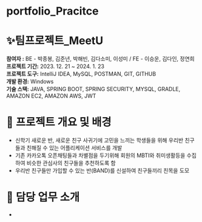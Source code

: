 # portfolio_Pracitce

# ✨팀프로젝트_MeetU

**참여자 :**  BE - 박종봉, 김준년, 박해빈, 김다소미, 이성미 / FE - 이승운, 김다인, 정연희 </BR>
**프로젝트 기간:** 2023. 12. 21 ~ 2024. 1. 23 </BR>
**프로젝트 도구:** IntelliJ IDEA, MySQL, POSTMAN, GIT, GITHUB </BR>
**개발 환경:** Windows </BR>
**기술 스택:** JAVA, SPRING BOOT, SPRING SECURITY, MYSQL, GRADLE, AMAZON EC2, AMAZON AWS, JWT </BR>

# 📒 프로젝트 개요 및 배경

- 신학기 새로운 반, 새로운 친구 사귀기에 고민을 느끼는 학생들을 위해 우리반 친구들과 친해질 수 있는 어플리케이션 서비스를 개발
- 기존 카카오톡 오픈채팅들과 차별점을 두기위해 회원의 MBTI와 취미생활등을 수집하여 비슷한 관심사의 친구들을 추천하도록 함
- 우리반 친구들만 가입할 수 있는 반(BAND)를 신설하여 친구들끼리 친목을 도모


# 📒  담당 업무 소개
-  

  
  




